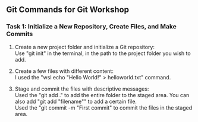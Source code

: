 ## Git Commands for Git Workshop

### Task 1: Initialize a New Repository, Create Files, and Make Commits

1. Create a new project folder and initialize a Git repository: <br>Use "git init" in the terminal, in the path to the project folder you wish to add.

2. Create a few files with different content: <br> I used the "wsl echo "Hello World!" > helloworld.txt" command.

3. Stage and commit the files with descriptive messages: <br> Used the "git add ." to add the entire folder to the staged area. You can also add "git add "filename"" to add a certain file.<br> Used the "git commit -m "First commit" to commit the files in the staged area.




